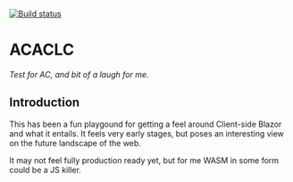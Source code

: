[![Build status](https://ci.appveyor.com/api/projects/status/06qaon7d196m6iw9?svg=true)](https://ci.appveyor.com/project/MichaelLaw/acaclc)

# ACACLC
*Test for AC, and bit of a laugh for me.*  

## Introduction

This has been a fun playgound for getting a feel around Client-side Blazor and what it entails. It feels very early stages, but poses an interesting view on the future landscape of the web. 

It may not feel fully production ready yet, but for me WASM in some form could be a JS killer.
